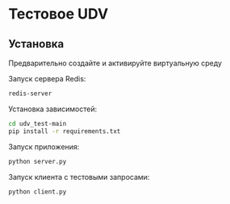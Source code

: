 # Тестовое UDV
## Установка

Предварительно создайте и активируйте виртуальную среду

Запуск сервера Redis:
```sh
redis-server
```

Установка зависимостей:
```sh
cd udv_test-main
pip install -r requirements.txt
```

Запуск приложения:
```sh
python server.py
```

Запуск клиента с тестовыми запросами:
```sh
python client.py
```
